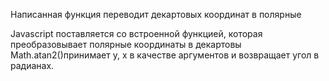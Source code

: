 Написанная функция переводит декартовых координат в полярные

Javascript поставляется со встроенной функцией, которая преобразовывает полярные координаты в декартовы
Math.atan2()принимает y, x в качестве аргументов и возвращает угол в радианах.
